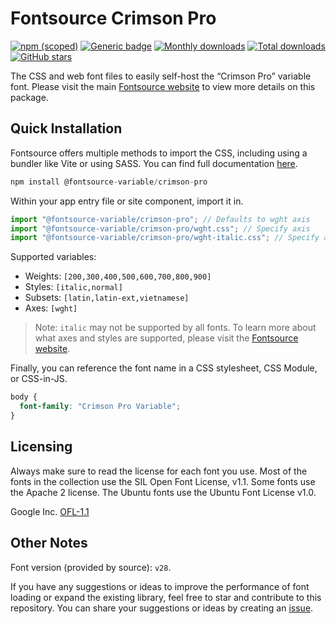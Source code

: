 # Fontsource Crimson Pro

[![npm (scoped)](https://img.shields.io/npm/v/@fontsource-variable/crimson-pro?color=brightgreen)](https://www.npmjs.com/package/@fontsource-variable/crimson-pro) [![Generic badge](https://img.shields.io/badge/fontsource-passing-brightgreen)](https://github.com/fontsource/fontsource) [![Monthly downloads](https://badgen.net/npm/dm/@fontsource-variable/crimson-pro)](https://github.com/fontsource/fontsource) [![Total downloads](https://badgen.net/npm/dt/@fontsource-variable/crimson-pro)](https://github.com/fontsource/fontsource) [![GitHub stars](https://img.shields.io/github/stars/fontsource/fontsource.svg?style=social&label=Star)](https://github.com/fontsource/fontsource/stargazers)

The CSS and web font files to easily self-host the “Crimson Pro” variable font. Please visit the main [Fontsource website](https://fontsource.org/fonts/crimson-pro) to view more details on this package.

## Quick Installation

Fontsource offers multiple methods to import the CSS, including using a bundler like Vite or using SASS. You can find full documentation [here](https://fontsource.org/docs/getting-started/introduction).

```javascript
npm install @fontsource-variable/crimson-pro
```

Within your app entry file or site component, import it in.

```javascript
import "@fontsource-variable/crimson-pro"; // Defaults to wght axis
import "@fontsource-variable/crimson-pro/wght.css"; // Specify axis
import "@fontsource-variable/crimson-pro/wght-italic.css"; // Specify axis and style
```

Supported variables:
- Weights: `[200,300,400,500,600,700,800,900]`
- Styles: `[italic,normal]`
- Subsets: `[latin,latin-ext,vietnamese]`
- Axes: `[wght]`

> Note: `italic` may not be supported by all fonts. To learn more about what axes and styles are supported, please visit the [Fontsource website](https://fontsource.org/fonts/crimson-pro).

Finally, you can reference the font name in a CSS stylesheet, CSS Module, or CSS-in-JS.

```css
body {
  font-family: "Crimson Pro Variable";
}
```

## Licensing
Always make sure to read the license for each font you use. Most of the fonts in the collection use the SIL Open Font License, v1.1. Some fonts use the Apache 2 license. The Ubuntu fonts use the Ubuntu Font License v1.0.

Google Inc.
[OFL-1.1](http://scripts.sil.org/OFL)

## Other Notes
Font version (provided by source): `v28`.

If you have any suggestions or ideas to improve the performance of font loading or expand the existing library, feel free to star and contribute to this repository. You can share your suggestions or ideas by creating an [issue](https://github.com/fontsource/fontsource/issues).